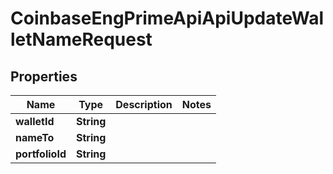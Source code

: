 
# CoinbaseEngPrimeApiApiUpdateWalletNameRequest

## Properties
Name | Type | Description | Notes
------------ | ------------- | ------------- | -------------
**walletId** | **String** |  | 
**nameTo** | **String** |  | 
**portfolioId** | **String** |  | 



